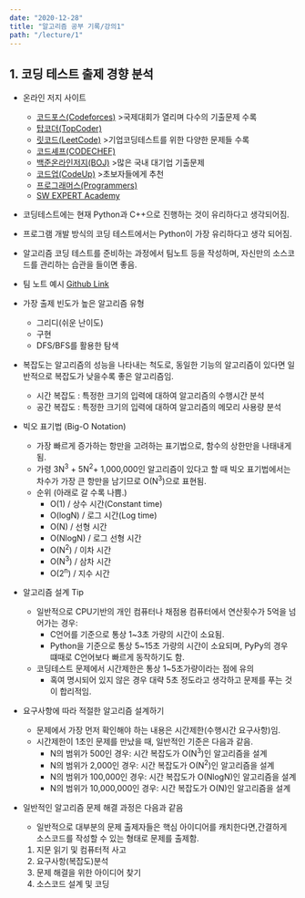 ```yaml
---
date: "2020-12-28"
title: "알고리즘 공부 기록/강의1"
path: "/lecture/1"
---
```


## 1. 코딩 테스트 출제 경향 분석

- 온라인 저지 사이트
  - [코드포스(Codeforces)](http://www.codeforces.com) >국제대회가 열리며 다수의 기출문제 수록
  - [탑코더(TopCoder)](https://www.topcoder.com)
  - [릿코드(LeetCode)](https://leetcode.com) >기업코딩테스트를 위한 다양한 문제들 수록
  - [코드셰프(CODECHEF)](https://www.codechef.com)
  - [백준온라인저지(BOJ)](https://www.acmicpc.net) >많은 국내 대기업 기출문제
  - [코드업(CodeUp)](https://codeup.kr) >초보자들에게 추천
  - [프로그래머스(Programmers)](https://programmers.co.kr)
  - [SW EXPERT Academy](https://swexpertacademy.com)   

- 코딩테스트에는 현재 Python과 C++으로 진행하는 것이 유리하다고 생각되어짐.
- 프로그램 개발 방식의 코딩 테스트에서는 Python이 가장 유리하다고 생각 되어짐.
- 알고리즘 코딩 테스트를 준비하는 과정에서 팀노트 등을 작성하며, 자신만의 소스코드를 관리하는 습관을 들이면 좋음.
- 팀 노트 예시 [Github Link](https://github.com/ndb796/ython-Competitive-Programming-Team-Notes)
- 가장 출제 빈도가 높은 알고리즘 유형
  - 그리디(쉬운 난이도)
  - 구현
  - DFS/BFS를 활용한 탐색

- 복잡도는 알고리즘의 성능을 나타내는 척도로, 동일한 기능의 알고리즘이 있다면 일반적으로 복잡도가 낮을수록 좋은 알고리즘임.
  - 시간 복잡도 : 특정한 크기의 입력에 대하여 알고리즘의 수행시간 분석
  - 공간 복잡도 : 특정한 크기의 입력에 대하여 알고리즘의 메모리 사용량 분석
- 빅오 표기법 (Big-O Notation)
  - 가장 빠르게 증가하는 항만을 고려하는 표기법으로, 함수의 상한만을 나태내게 됨.
  - 가령 3N<sup>3</sup> + 5N<sup>2</sup>+ 1,000,000인 알고리즘이 있다고 할 때 빅오 표기법에서는 차수가 가장 큰 항만을 남기므로 O(N<sup>3</sup>)으로 표현됨.
  - 순위 (아래로 갈 수록 나쁨.)
    - O(1) / 상수 시간(Constant time)
    - O(logN) / 로그 시간(Log time)
    - O(N) / 선형 시간
    - O(NlogN) / 로그 선형 시간
    - O(N<sup>2</sup>) / 이차 시간
    - O(N<sup>3</sup>) / 삼차 시간
    - O(2<sup>n</sup>) / 지수 시간
- 알고리즘 설계 Tip
  - 일반적으로 CPU기반의 개인 컴퓨터나 채점용 컴퓨터에서 연산횟수가 5억을 넘어가는 경우:
    - C언어를 기준으로 통상 1~3초 가량의 시간이 소요됨.
    - Python을 기준으로 통상 5~15초 가량의 시간이 소요되며, PyPy의 경우 떄때로 C언어보다 빠르게 동작하기도 함.
  - 코딩테스트 문제에서 시간제한은 통상 1~5초가량이라는 점에 유의
    - 혹여 명시되어 있지 않은 경우 대략 5초 정도라고 생각하고 문제를 푸는 것이 합리적임.
- 요구사항에 따라 적절한 알고리즘 설계하기
  - 문제에서 가장 먼저 확인해야 하는 내용은 시간제한(수행시간 요구사항)임.
  - 시간제한이 1초인 문제를 만났을 때, 일반적인 기준은 다음과 같음.
    - N의 범위가 500인 경우: 시간 복잡도가 O(N<sup>3</sup>)인 알고리즘을 설계
    - N의 범위가 2,000인 경우: 시간 복잡도가 O(N<sup>2</sup>)인 알고리즘을 설계
    - N의 범위가 100,000인 경우: 시간 복잡도가 O(NlogN)인 알고리즘을 설계
    - N의 범위가 10,000,000인 경우: 시간 복잡도가 O(N)인 알고리즘을 설계
- 일반적인 알고리즘 문제 해결 과정은 다음과 같음
  - 일반적으로 대부분의 문제 출제자들은 핵심 아이디어를 캐치한다면,간결하게 소스코드를 작성할 수 있는 형태로 문제를 출제함.
  1. 지문 읽기 및 컴퓨터적 사고
  1. 요구사항(복잡도)분석
  1. 문제 해결을 위한 아이디어 찾기
  1. 소스코드 설계 및 코딩